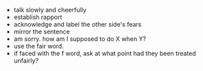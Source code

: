 
- talk slowly and cheerfully
- establish rapport 
- acknowledge and label the other side's fears
- mirror the sentence
- am sorry. how am I supposed to do X when Y?
- use the fair word.
- if faced with the f word, ask at what point had they been treated unfairly?
 
